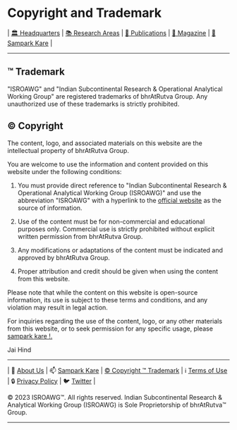 # **Copyright and Trademark**


| [🏛️ Headquarters](../home.md) | [📚 Research Areas](research.md) | [📝 Publications](../publication/publications.md) | [📰 Magazine](../magazine/magazine.md) | [📮 Sampark Kare](sampark.md) |

___

## ™️ Trademark

"ISROAWG" and "Indian Subcontinental Research & Operational Analytical Working Group" are registered trademarks of bhrAtRutva Group. Any unauthorized use of these trademarks is strictly prohibited.

## ©️ Copyright

The content, logo, and associated materials on this website are the intellectual property of bhrAtRutva Group.

You are welcome to use the information and content provided on this website under the following conditions:

1. You must provide direct reference to "Indian Subcontinental Research & Operational Analytical Working Group (ISROAWG)" and use the abbreviation "ISROAWG" with a hyperlink to the [official website](ISRAWG.IN) as the source of information.

2. Use of the content must be for non-commercial and educational purposes only. Commercial use is strictly prohibited without explicit written permission from bhrAtRutva Group.

3. Any modifications or adaptations of the content must be indicated and approved by bhrAtRutva Group.

4. Proper attribution and credit should be given when using the content from this website.

Please note that while the content on this website is open-source information, its use is subject to these terms and conditions, and any violation may result in legal action.

For inquiries regarding the use of the content, logo, or any other materials from this website, or to seek permission for any specific usage, please [sampark kare !.](sampark.md)

Jai Hind

___


| 📝 [About Us](about.md) | 📫 [Sampark Kare](sampark.md) | [© Copyright ™️ Trademark](copyright&trademark.md) | ℹ️ [Terms of Use](termsofuse.md) | 🔒 [Privacy Policy](privacy&policy.md) | 🐦 [Twitter](https://twitter.com/ISROAWG) |

© 2023 ISROAWG™️. All rights reserved.
Indian Subcontinental Research & Analytical Working Group (ISROAWG) is Sole Proprietorship of bhrAtRutva™️ Group.

___

